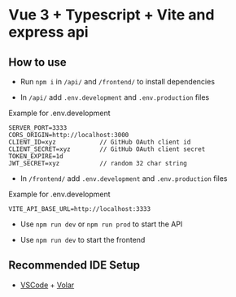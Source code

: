 # Vue 3 + Typescript + Vite and express api

## How to use

- Run `npm i` in `/api/` and `/frontend/` to install dependencies

- In `/api/` add `.env.development` and `.env.production` files

Example for .env.development

 ```env
SERVER_PORT=3333
CORS_ORIGIN=http://localhost:3000
CLIENT_ID=xyz            // GitHub OAuth client id
CLIENT_SECRET=xyz        // GitHub OAuth client secret
TOKEN_EXPIRE=1d
JWT_SECRET=xyz           // random 32 char string
 ```

- In `/frontend/` add `.env.development` and `.env.production` files

Example for .env.development

```env
VITE_API_BASE_URL=http://localhost:3333
 ```

- Use `npm run dev` or `npm run prod` to start the API

- Use `npm run dev` to start the frontend

## Recommended IDE Setup

- [VSCode](https://code.visualstudio.com/) + [Volar](https://marketplace.visualstudio.com/items?itemName=johnsoncodehk.volar)
